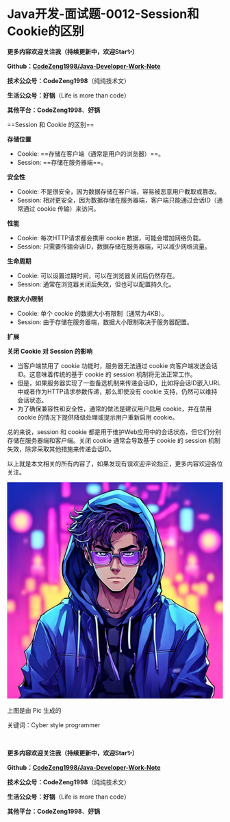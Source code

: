 # Java开发-面试题-0012-Session和Cookie的区别



**更多内容欢迎关注我（持续更新中，欢迎Star✨）**

**Github：[CodeZeng1998/Java-Developer-Work-Note](https://github.com/CodeZeng1998/Java-Developer-Work-Note)**

**技术公众号：CodeZeng1998**（纯纯技术文）

**生活公众号：好锅**（Life is more than code）

**其他平台：CodeZeng1998**、**好锅**







==Session 和 Cookie 的区别==

**存储位置**

* Cookie: ==存储在客户端（通常是用户的浏览器）==。
* Session: ==存储在服务器端==。



**安全性**

* Cookie: 不是很安全，因为数据存储在客户端，容易被恶意用户截取或篡改。
* Session: 相对更安全，因为数据存储在服务器端，客户端只能通过会话ID（通常通过 cookie 传输）来访问。



**性能**

* Cookie: 每次HTTP请求都会携带 cookie 数据，可能会增加网络负载。
* Session: 只需要传输会话ID，数据存储在服务器端，可以减少网络流量。



**生命周期**

* Cookie: 可以设置过期时间，可以在浏览器关闭后仍然存在。
* Session: 通常在浏览器关闭后失效，但也可以配置持久化。



**数据大小限制**

* Cookie: 单个 cookie 的数据大小有限制（通常为4KB）。
* Session: 由于存储在服务器端，数据大小限制取决于服务器配置。





**扩展**

**关闭 Cookie 对 Session 的影响**

* 当客户端禁用了 cookie 功能时，服务器无法通过 cookie 向客户端发送会话ID。这意味着传统的基于 cookie 的 session 机制将无法正常工作。
* 但是，如果服务器实现了一些备选机制来传递会话ID，比如将会话ID嵌入URL中或者作为HTTP请求参数传递，那么即使没有 cookie 支持，仍然可以维持会话状态。
* 为了确保兼容性和安全性，通常的做法是建议用户启用 cookie，并在禁用 cookie 的情况下提供降级处理或提示用户重新启用 cookie。



总的来说，session 和 cookie 都是用于维护Web应用中的会话状态，但它们分别存储在服务器端和客户端。关闭 cookie 通常会导致基于 cookie 的 session 机制失效，除非采取其他措施来传递会话ID。





以上就是本文相关的所有内容了，如果发现有误欢迎评论指正，更多内容欢迎各位关注。

![](https://github.com/CodeZeng1998/Java-Developer-Work-Note/blob/main/Interview/image/0012.png?raw=true)

上图是由 Pic 生成的

关键词：Cyber style programmer

<br/>

**更多内容欢迎关注我（持续更新中，欢迎Star✨）**

**Github：[CodeZeng1998/Java-Developer-Work-Note](https://github.com/CodeZeng1998/Java-Developer-Work-Note)**

**技术公众号：CodeZeng1998**（纯纯技术文）

**生活公众号：好锅**（Life is more than code）

**其他平台：CodeZeng1998**、**好锅**

